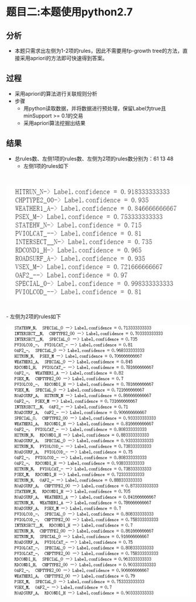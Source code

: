 # 题目二:本题使用python2.7

## 分析
- 本题只需求出左侧为1-2项的rules，因此不需要用fp-growth tree的方法，直接采用apriori的方法即可快速得到答案。

## 过程
- 采用apriori的算法进行关联规则分析
- 步骤
	- 用python读取数据，并将数据进行预处理，保留Label为true且minSupport >= 0.1的交易
	- 采用apriori算法挖掘出结果

## 结果

- 总rules数、左侧1项的rules数、左侧为2项的rules数分别为：61 13 48
	- 左侧1项的rules如下
</br>	

![rules1](./images/第二题-1.png)
	
</br>
	- 左侧为2项的rules如下
</br>	


![rules2](./images/第二题-2.png)
	
</br>

